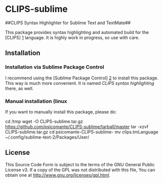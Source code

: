 CLIPS-sublime
=============

##CLIPS Syntax Highlighter for Sublime Text and TextMate##

This package provides syntax highlighting and automated build for the [CLIPS] [1] language. 
It is highly work in progress, so use with care.

[1]: http://clipsrules.sourceforge.net/

## Installation ##

### Installation via Sublime Package Control ###

I recommend using the [Sublime Package Control] [2] to install this package. 
This way is much more convenient. It is named *CLIPS syntax highlighting* 
there, as well.

[2]: http://wbond.net/sublime_packages/package_control

### Manual installation (linux ###

If you want to manually install this package, please do:

  cd /tmp
	wget -O CLIPS-sublime.tar.gz https://github.com/psicomante/CLIPS-sublime/tarball/master
	tar -xzvf CLIPS-sublime.tar.gz
	cd psicomante-CLIPS-sublime-<commit>
	mv clips.tmLanguage ~/.config/sublime-text-2/Packages/User/

## License ##

This Source Code Form is subject to the terms of the GNU General Public License v3. 
If a copy of the GPL was not distributed with this file, You can obtain 
one at <http://www.gnu.org/licenses/gpl.html>.

